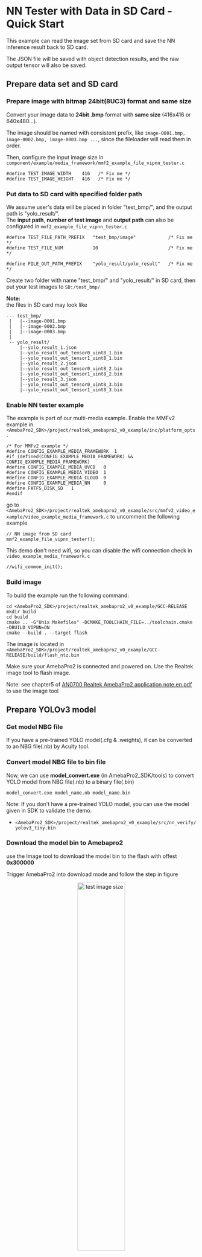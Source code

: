 # NN Tester with Data in SD Card - Quick Start

This example can read the image set from SD card and save the NN inference result back to SD card.

The JSON file will be saved with object detection results, and the raw output tensor will also be saved.

## Prepare data set and SD card

### Prepare image with bitmap 24bit(8UC3) format and same size

Convert your image data to **24bit .bmp** format with **same size** (416x416 or 640x480...).  

The image should be named with consistent prefix, like `image-0001.bmp, image-0002.bmp, image-0003.bmp ...`, since the fileloader will read them in order.

Then, configure the input image size in `component/example/media_framework/mmf2_example_file_vipnn_tester.c`  
```
#define TEST_IMAGE_WIDTH	416   /* Fix me */
#define TEST_IMAGE_HEIGHT	416   /* Fix me */
```

### Put data to SD card with specified folder path

We assume user's data will be placed in folder "test_bmp/", and the output path is "yolo_result/".  
The **input path**, **number of test image** and **output path** can also be configured in `mmf2_example_file_vipnn_tester.c`  
```
#define TEST_FILE_PATH_PREFIX   "test_bmp/image"            /* Fix me */
#define TEST_FILE_NUM           10                          /* Fix me */

#define FILE_OUT_PATH_PREFIX    "yolo_result/yolo_result"   /* Fix me */
```

Create two folder with name "test_bmp/" and "yolo_result/" in SD card, then put your test images to `SD:/test_bmp/`

**Note:**  
the files in SD card may look like  
```
--- test_bmp/
 |   |--image-0001.bmp
 |   |--image-0002.bmp
 |   |--image-0003.bmp
 |
 -- yolo_result/
     |--yolo_result_1.json
     |--yolo_result_out_tensor0_uint8_1.bin
     |--yolo_result_out_tensor1_uint8_1.bin
     |--yolo_result_2.json
     |--yolo_result_out_tensor0_uint8_2.bin
     |--yolo_result_out_tensor1_uint8_2.bin
     |--yolo_result_3.json
     |--yolo_result_out_tensor0_uint8_3.bin
     |--yolo_result_out_tensor1_uint8_3.bin
```

### Enable NN tester example

The example is part of our multi-media example. Enable the MMFv2 example in `<AmebaPro2_SDK>/project/realtek_amebapro2_v0_example/inc/platform_opts.`
```
/* For MMFv2 example */
#define CONFIG_EXAMPLE_MEDIA_FRAMEWORK  1
#if (defined(CONFIG_EXAMPLE_MEDIA_FRAMEWORK) && CONFIG_EXAMPLE_MEDIA_FRAMEWORK)
#define CONFIG_EXAMPLE_MEDIA_UVCD   0
#define CONFIG_EXAMPLE_MEDIA_VIDEO  1
#define CONFIG_EXAMPLE_MEDIA_CLOUD  0
#define CONFIG_EXAMPLE_MEDIA_NN     0
#define FATFS_DISK_SD 	1
#endif
```
go to `<AmebaPro2_SDK>/project/realtek_amebapro2_v0_example/src/mmfv2_video_example/video_example_media_framework.c` to uncomment the following example
```
// NN image from SD card
mmf2_example_file_vipnn_tester();
```
This demo don't need wifi, so you can disable the wifi connection check in `video_example_media_framework.c`  
```
//wifi_common_init();
```

### Build image

To build the example run the following command:
```
cd <AmebaPro2_SDK>/project/realtek_amebapro2_v0_example/GCC-RELEASE
mkdir build
cd build
cmake .. -G"Unix Makefiles" -DCMAKE_TOOLCHAIN_FILE=../toolchain.cmake -DBUILD_VIPNN=ON
cmake --build . --target flash
```
The image is located in `<AmebaPro2_SDK>/project/realtek_amebapro2_v0_example/GCC-RELEASE/build/flash_ntz.bin`

Make sure your AmebaPro2 is connected and powered on. Use the Realtek image tool to flash image.

Note: see chapter5 of  [AN0700 Realtek AmebaPro2 application note.en.pdf](https://github.com/HungTseLee/AmebaPro2_SDK/blob/main/doc/AN0700%20Realtek%20AmebaPro2%20application%20note.en.pdf) to use the image tool

## Prepare YOLOv3 model

### Get model NBG file

If you have a pre-trained YOLO model(.cfg & .weights), it can be converted to an NBG file(.nb) by Acuity tool.

### Convert model NBG file to bin file

Now, we can use **model_convert.exe** (in AmebaPro2_SDK/tools) to convert YOLO model from NBG file(.nb) to a binary file(.bin)

```
model_convert.exe model_name.nb model_name.bin
```

Note: If you don't have a pre-trained YOLO model, you can use the model given in SDK to validate the demo.
- `<AmebaPro2_SDK>/project/realtek_amebapro2_v0_example/src/nn_verify/yolov3_tiny.bin`

### Download the model bin to Amebapro2

use the Image tool to download the model bin to the flash with offest **0x300000**

Trigger AmebaPro2 into download mode and follow the step in figure

<p align="center"> <img src="https://user-images.githubusercontent.com/56305789/136130368-9d3aac7d-65f1-4691-8b8f-a244710a5dad.png" alt="test image size" height="50%" width="50%"></p>


## Validation

### Check log

Reboot your device and check the logs.

If everything works fine, you should see the following logs

```
...
Read 519222 bytes.

start offset of data: 54
data_size: 519168

bmp file info: w:416, h:416, Bottom2Top
input 0 dim 416 416 3 1, data format=2, quant_format=2, scale=0.003660, zero_point=0
ouput 0 dim 13 13 255 1, data format=2, scale=0.092055, zero_point=216
ouput 1 dim 26 26 255 1, data format=2, scale=0.093103, zero_point=216
---------------------------------
input count 1, output count 2
input param 0
        data_format  2
        memory_type  0
        num_of_dims  4
        quant_format 2
        quant_data  , scale=0.003660, zero_point=0
        sizes        1a0 1a0 3 1 0 0
output param 0
        data_format  2
        memory_type  0
        num_of_dims  4
        quant_format 2
        quant_data  , scale=0.092055, zero_point=216
        sizes        d d ff 1 0 0
output param 1
        data_format  2
        memory_type  0
        num_of_dims  4
        quant_format 2
        quant_data  , scale=0.093103, zero_point=216
        sizes        1a 1a ff 1 0 0
---------------------------------
in 0, size 416 416
VIPNN opened
filesaver opened
siso_fileloader_vipnn started
siso_vipnn_filesaver started
nn tick[0] = 47
object num = 3
0,c16:63 156 211 379
1,c2:252 60 370 122
2,c7:286 66 340 114

file_size: 519222 bytes.

file name: yolo_result/yolo_result_1.jsonRead 519222 bytes.

Write 582 bytes.
close file (yolo_result/yolo_result_1.json) done.
start offset of data: 54

data_size: 519168

bmp file info: w:416, h:416, Bottom2Top

file name: yolo_result/yolo_result_out_tensor0_uint8_1.bin
Write 43095 bytes.
close file (yolo_result/yolo_result_out_tensor0_uint8_1.bin) done.

file name: yolo_result/yolo_result_out_tensor1_uint8_1.bin
Write 172380 bytes.
close file (yolo_result/yolo_result_out_tensor1_uint8_1.bin) done.
...
...

```

### Validate the result

The yolo object detection result will be stored with json format (yolo_result_4.json):
```
{
	"frame_id":	4,
	"filename":	"yolo_result/yolo_result_4.json",
	"objects":	[{
			"class_id":	0,
			"name":	"person",
			"relative_coordinates":	{
				"top_x":	117,
				"top_y":	87,
				"bottom_x":	181,
				"bottom_y":	381
			},
			"probability":	0.92862808704376221
		}, {
			"class_id":	18,
			"name":	"sheep",
			"relative_coordinates":	{
				"top_x":	258,
				"top_y":	118,
				"bottom_x":	393,
				"bottom_y":	341
			},
			"probability":	0.6933828592300415
		}, {
			"class_id":	16,
			"name":	"dog",
			"relative_coordinates":	{
				"top_x":	70,
				"top_y":	271,
				"bottom_x":	111,
				"bottom_y":	341
			},
			"probability":	0.593533456325531
		}]
}
```

The NN network ouput raw tensor will also be stored as binary file, user can use it to test their customized post-processing algorithm.
```
SD:/yolo_result/yolo_result_out_tensor0_uint8_1.bin
SD:/yolo_result/yolo_result_out_tensor1_uint8_1.bin
...
SD:/yolo_result/yolo_result_out_tensor0_uint8_10.bin
SD:/yolo_result/yolo_result_out_tensor1_uint8_10.bin
...
``` 

Bounding boxes can be drawn according to the .json file or raw ouput tensor on PC:  

<p align="center"> <img src="https://user-images.githubusercontent.com/56305789/140274690-2ca4482c-f0e4-4f9c-b39b-0db3f19fc7b3.png" alt="test image size" height="50%" width="50%"></p>

**Note:**  
If the network is quantized, the zero point, scale or fixed point are required to do post-processing with raw quantized output tensor.  
ex: network quntized with uint8:  
```
ouput 0 dim 13 13 255 1, data format=2, scale=0.092055, zero_point=216
ouput 1 dim 26 26 255 1, data format=2, scale=0.093103, zero_point=216
```